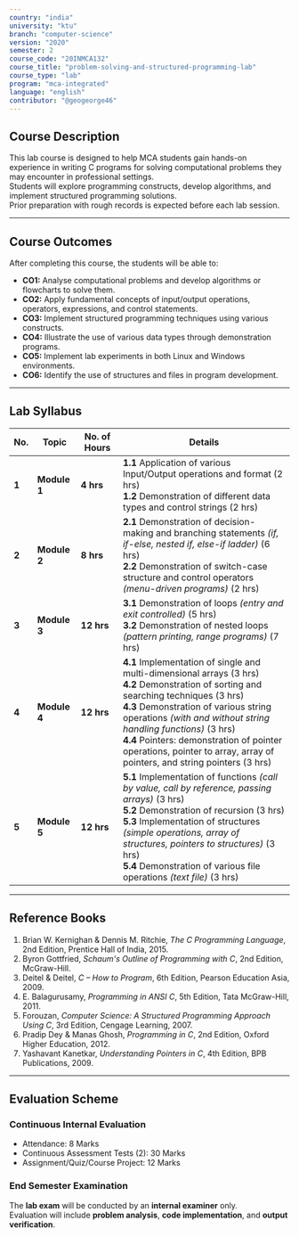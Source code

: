 ```yaml
---
country: "india"
university: "ktu"
branch: "computer-science"
version: "2020"
semester: 2
course_code: "20INMCA132"
course_title: "problem-solving-and-structured-programming-lab"
course_type: "lab"
program: "mca-integrated"
language: "english"
contributor: "@geogeorge46"
---
```


## Course Description
This lab course is designed to help MCA students gain hands-on experience in writing C programs for solving computational problems they may encounter in professional settings.  
Students will explore programming constructs, develop algorithms, and implement structured programming solutions.  
Prior preparation with rough records is expected before each lab session.

---

## Course Outcomes
After completing this course, the students will be able to:

- **CO1:** Analyse computational problems and develop algorithms or flowcharts to solve them.  
- **CO2:** Apply fundamental concepts of input/output operations, operators, expressions, and control statements.  
- **CO3:** Implement structured programming techniques using various constructs.  
- **CO4:** Illustrate the use of various data types through demonstration programs.  
- **CO5:** Implement lab experiments in both Linux and Windows environments.  
- **CO6:** Identify the use of structures and files in program development.

---

## Lab Syllabus

| **No.** | **Topic** | **No. of Hours** | **Details** |
|----------|------------|------------------|--------------|
| **1** | **Module 1** | **4 hrs** | **1.1** Application of various Input/Output operations and format (2 hrs) <br> **1.2** Demonstration of different data types and control strings (2 hrs) |
| **2** | **Module 2** | **8 hrs** | **2.1** Demonstration of decision-making and branching statements *(if, if-else, nested if, else-if ladder)* (6 hrs) <br> **2.2** Demonstration of switch-case structure and control operators *(menu-driven programs)* (2 hrs) |
| **3** | **Module 3** | **12 hrs** | **3.1** Demonstration of loops *(entry and exit controlled)* (5 hrs) <br> **3.2** Demonstration of nested loops *(pattern printing, range programs)* (7 hrs) |
| **4** | **Module 4** | **12 hrs** | **4.1** Implementation of single and multi-dimensional arrays (3 hrs) <br> **4.2** Demonstration of sorting and searching techniques (3 hrs) <br> **4.3** Demonstration of various string operations *(with and without string handling functions)* (3 hrs) <br> **4.4** Pointers: demonstration of pointer operations, pointer to array, array of pointers, and string pointers (3 hrs) |
| **5** | **Module 5** | **12 hrs** | **5.1** Implementation of functions *(call by value, call by reference, passing arrays)* (3 hrs) <br> **5.2** Demonstration of recursion (3 hrs) <br> **5.3** Implementation of structures *(simple operations, array of structures, pointers to structures)* (3 hrs) <br> **5.4** Demonstration of various file operations *(text file)* (3 hrs) |

---

## Reference Books
1. Brian W. Kernighan & Dennis M. Ritchie, *The C Programming Language*, 2nd Edition, Prentice Hall of India, 2015.  
2. Byron Gottfried, *Schaum's Outline of Programming with C*, 2nd Edition, McGraw-Hill.  
3. Deitel & Deitel, *C – How to Program*, 6th Edition, Pearson Education Asia, 2009.  
4. E. Balagurusamy, *Programming in ANSI C*, 5th Edition, Tata McGraw-Hill, 2011.  
5. Forouzan, *Computer Science: A Structured Programming Approach Using C*, 3rd Edition, Cengage Learning, 2007.  
6. Pradip Dey & Manas Ghosh, *Programming in C*, 2nd Edition, Oxford Higher Education, 2012.  
7. Yashavant Kanetkar, *Understanding Pointers in C*, 4th Edition, BPB Publications, 2009.

---

## Evaluation Scheme

### Continuous Internal Evaluation
- Attendance: 8 Marks  
- Continuous Assessment Tests (2): 30 Marks  
- Assignment/Quiz/Course Project: 12 Marks  

### End Semester Examination
The **lab exam** will be conducted by an **internal examiner** only.  
Evaluation will include **problem analysis**, **code implementation**, and **output verification**.
